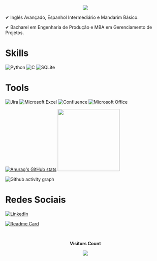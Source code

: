 <p align="center">
  <img src="https://readme-typing-svg.demolab.com/?lines=Olá,+seja+Bem-Vindo!;Me+chamo+Bruno+Almeida!;Hello,+You're+Welcome!;I'm+Bruno+Almeida!&font=Fira%20Code&center=true&width=380&height=50&duration=4000&pause=1000">
</p>

✔	Inglês Avançado, Espanhol Intermediário e Mandarim Básico.

✔	Bacharel em Engenharia de Produção e MBA em Gerenciamento de Projetos.

# Skills

![Python](https://img.shields.io/badge/Python-FFD43B?style=for-the-badge&logo=python&logoColor=blue)
![C](https://img.shields.io/badge/C-00599C?style=for-the-badge&logo=c&logoColor=white)
![SQLite](https://img.shields.io/badge/SQLite-07405E?style=for-the-badge&logo=sqlite&logoColor=white)

# Tools

![Jira](https://img.shields.io/badge/jira-%230A0FFF.svg?style=for-the-badge&logo=jira&logoColor=white)
![Microsoft Excel](https://img.shields.io/badge/Microsoft_Excel-217346?style=for-the-badge&logo=microsoft-excel&logoColor=white)
![Confluence](https://img.shields.io/badge/confluence-%23172BF4.svg?style=for-the-badge&logo=confluence&logoColor=white)
![Microsoft Office](https://img.shields.io/badge/Microsoft_Office-D83B01?style=for-the-badge&logo=microsoft-office&logoColor=white)

[![Anurag's GitHub stats](https://github-readme-stats.vercel.app/api?username=bossnefario&count_private=true&show_icons=true&theme=cobalt)](https://github.com/BossNefario) [<img src='https://github-readme-stats.vercel.app/api/top-langs/?username=bossnefario&layout=compact&theme=cobalt' height ='195'>](https://github.com/BossNefario/curso_git)

![Github activity graph](https://github-readme-activity-graph.cyclic.app/graph?username=BossNefario&theme=cobalt)

# Redes Sociais
[![LinkedIn](https://img.shields.io/badge/linkedin-%230077B5.svg?style=for-the-badge&logo=linkedin&logoColor=white)](https://www.linkedin.com/in/brunopzalmeida)

[![Readme Card](https://github-readme-stats.vercel.app/api/pin/?username=bossnefario&repo=curso_git&theme=cobalt)](https://github.com/BossNefario/curso_git)

<div align="center">
<br><p align="centre"><b>Visitors Count</b></p>  
<p align="center"><img align="center" src="https://profile-counter.glitch.me/{BossNefario}/count.svg" /></p>

